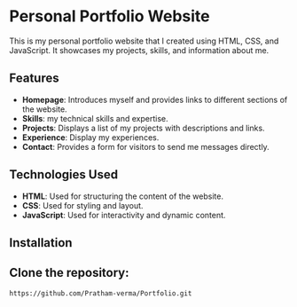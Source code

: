 # Personal Portfolio Website

This is my personal portfolio website that I created using HTML, CSS, and JavaScript. It showcases my projects, skills, and information about me. 

## Features

- **Homepage**: Introduces myself and provides links to different sections of the website.
- **Skills**:  my technical skills and expertise.
-  **Projects**: Displays a list of my projects with descriptions and links.
-  **Experience**: Display my experiences.
- **Contact**: Provides a form for visitors to send me messages directly.

## Technologies Used

- **HTML**: Used for structuring the content of the website.
- **CSS**: Used for styling and layout.
- **JavaScript**: Used for interactivity and dynamic content.
  
## Installation

## Clone the repository:
 
    https://github.com/Pratham-verma/Portfolio.git

